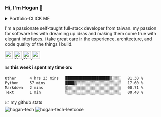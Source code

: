 ### Hi, I'm Hogan 👋 

<!--img align="right" alt="GIF" src="https://user-images.githubusercontent.com/19164071/147938770-eddf72e3-9b2d-42d0-a73c-5ffa595c2e17.gif" width="450" height="266" /-->

<details><summary>Portfolio-CLICK ME</summary>
NCKU Modular System：https://modular-course.science.ncku.edu.tw/index.php <br />
NCKU Bill Platform：https://pay.ufo.ncku.edu.tw/mobilepay/ <br />
NUTN USR：http://tfre.nutn.edu.tw/ <br />
Ansir：https://www.ansir.com.tw/ <br />
Ainimal：https://official.ainimal.io/#/ <br />
</details>

I'm a passionate self-taught full-stack developer from taiwan. my passion for software lies with dreaming up ideas and
making them come true with elegant interfaces. i take great care in the experience, architecture, and code quality of
the things I build.



<span>

<img src="https://komarev.com/ghpvc/?username=hogan-tech&style=flat"  height="25">
<!-- Light Mode -->
<a href="www.linkedin.com/in/hoganlin#gh-light-mode-only">
    <img src="https://img.shields.io/badge/LinkedIn-3572A5?style=for-the-badge&logo=linkedin&logoColor=white#gh-light-mode-only"
        alt="Connect with me on linkedin" height="25" >
</a>
<!-- Dark Mode -->
<a href="https://www.linkedin.com/in/hoganlin#gh-dark-mode-only">
    <img src="https://img.shields.io/badge/LinkedIn-ffffff?style=for-the-badge&logo=linkedin&logoColor=0690FA#gh-dark-mode-only"
        alt="Connect with me on linkedin" height="25" >
</a>
<img src="https://img.shields.io/github/followers/hogan-tech?style=social" height="25" />
</span>



📊 **this week i spent my time on:**
<br />
<!--START_SECTION:waka-->

```txt
Other      4 hrs 23 mins   ████████████████████▒░░░░   81.30 %
Python     57 mins         ████▒░░░░░░░░░░░░░░░░░░░░   17.60 %
Markdown   2 mins          ▒░░░░░░░░░░░░░░░░░░░░░░░░   00.71 %
Text       1 min           ░░░░░░░░░░░░░░░░░░░░░░░░░   00.40 %
```

<!--END_SECTION:waka-->




📈 my github stats
<br />
<span>
<img src="https://github-readme-stats.vercel.app/api?username=hogan-tech&show_icons=true&theme=gruvbox" alt="hogan-tech" />
<img src="https://leetcard.jacoblin.cool/hogantech" alt="hogan-tech-leetcode" />
</span>
<br />


